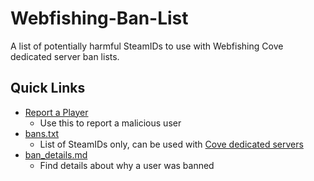 # Webfishing-Ban-List
A list of potentially harmful SteamIDs to use with Webfishing Cove dedicated server ban lists.

## Quick Links
- [Report a Player](https://github.com/HiiJax/Webfishing-Ban-List/issues/new?assignees=&labels=&projects=&template=player_report.yml)
  - Use this to report a malicious user
- [bans.txt](https://github.com/HiiJax/Webfishing-Ban-List/blob/main/ban_details.md)
  - List of SteamIDs only, can be used with [Cove dedicated servers](https://github.com/DrMeepso/WebFishingCove)
- [ban_details.md](https://github.com/HiiJax/Webfishing-Ban-List/blob/main/ban_details.md)
  - Find details about why a user was banned
